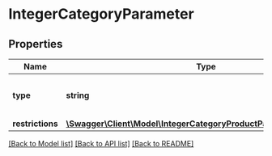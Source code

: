# IntegerCategoryParameter

## Properties
Name | Type | Description | Notes
------------ | ------------- | ------------- | -------------
**type** | **string** |  | [optional] [default to 'integer']
**restrictions** | [**\Swagger\Client\Model\IntegerCategoryProductParameterRestrictions**](IntegerCategoryProductParameterRestrictions.md) |  | [optional] 

[[Back to Model list]](../../README.md#documentation-for-models) [[Back to API list]](../../README.md#documentation-for-api-endpoints) [[Back to README]](../../README.md)


